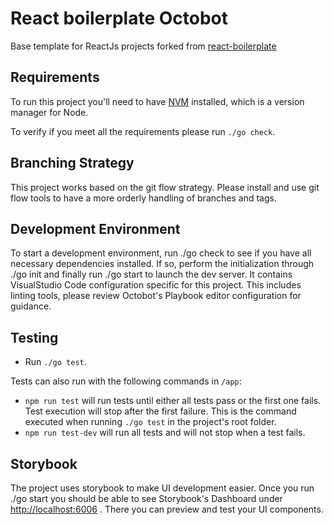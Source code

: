 # React boilerplate Octobot

Base template for ReactJs projects forked from [react-boilerplate](https://github.com/react-boilerplate/react-boilerplate)

## Requirements

To run this project you'll need to have [NVM](https://github.com/nvm-sh/nvm) installed, which is a version manager for Node.

To verify if you meet all the requirements please run `./go check`.

## Branching Strategy

This project works based on the git flow strategy. Please install and use git flow tools to have a more orderly handling of branches and tags.

## Development Environment

To start a development environment, run ./go check to see if you have all necessary dependencies installed. If so, perform the initialization through ./go init and finally run ./go start to launch the dev server.
It contains VisualStudio Code configuration specific for this project. This includes linting tools, please review Octobot's Playbook editor configuration for guidance.

## Testing

- Run `./go test`.

Tests can also run with the following commands in `/app`:

- `npm run test` will run tests until either all tests pass or the first one fails. Test execution will stop after the first failure. This is the command executed when running `./go test` in the project's root folder.
- `npm run test-dev` will run all tests and will not stop when a test fails.

## Storybook

The project uses storybook to make UI development easier. Once you run ./go start you should be able to see Storybook's Dashboard under <http://localhost:6006> . There you can preview and test your UI components.
